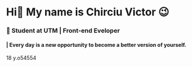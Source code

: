 # Hi👋 My name is Chirciu Victor 😉
### 🌟 Student at UTM | Front-end Eveloper 
#### | **Every day is a new opportunity to become a better version of yourself.**
18 y.o54554
<!--
**VictorChirciu/VictorChirciu** is a ✨ _special_ ✨ repository because its `README.md` (this file) appears on your GitHub profile.

Here are some ideas to get you started:

- 🔭 I’m currently working on ...
- 🌱 I’m currently learning ...
- 👯 I’m looking to collaborate on ...
- 🤔 I’m looking for help with ...
- 💬 Ask me about ...
- 📫 How to reach me: ...
- 😄 Pronouns: ...
- ⚡ Fun fact: ...
-->
